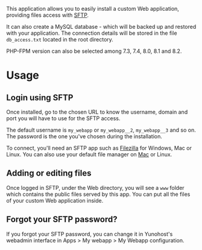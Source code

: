 This application allows you to easily install a custom Web application, providing files access with [SFTP](https://yunohost.org/en/filezilla).

It can also create a MySQL database - which will be backed up and restored with your application. The connection details will be stored in the file `db_access.txt` located in the root directory.

PHP-FPM version can also be selected among 7.3, 7.4, 8.0, 8.1 and 8.2.

# Usage

## Login using SFTP

Once installed, go to the chosen URL to know the username, domain and port you will have to use for the SFTP access. 

The default username is `my_webapp` or `my_webapp__2`, `my_webapp__3` and so on. The password is the one you've chosen during the installation. 

To connect, you'll need an SFTP app such as [Filezilla](https://filezilla-project.org/) for Windows, Mac or Linux. You can also use your default file manager on [Mac](https://support.apple.com/guide/mac-help/connect-mac-shared-computers-servers-mchlp1140/mac) or Linux.

## Adding or editing files

Once logged in SFTP, under the Web directory, you will see a `www` folder which contains the public files served by this app. You can put all the files of your custom Web application inside.

## Forgot your SFTP password?

If you forgot your SFTP password, you can change it in Yunohost's webadmin interface in Apps > My webapp > My Webapp configuration.
